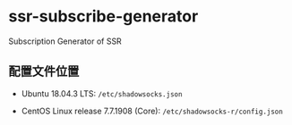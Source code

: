 # ssr-subscribe-generator

Subscription Generator of SSR

## 配置文件位置

- Ubuntu 18.04.3 LTS: `/etc/shadowsocks.json`

- CentOS Linux release 7.7.1908 (Core): `/etc/shadowsocks-r/config.json`
